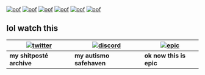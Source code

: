 [![oof](https://cdn.discordapp.com/emojis/402475241340665866.png)](https://timbstagram.com) [![oof](https://cdn.discordapp.com/emojis/402475241340665866.png)](https://timbstagram.com) [![oof](https://cdn.discordapp.com/emojis/402475241340665866.png)](https://timbstagram.com) [![oof](https://cdn.discordapp.com/emojis/402475241340665866.png)](https://timbstagram.com) [![oof](https://cdn.discordapp.com/emojis/402475241340665866.png)](https://timbstagram.com) [![oof](https://cdn.discordapp.com/emojis/402475241340665866.png)](https://timbstagram.com)

## lol watch this

| [![twitter](https://cdn.discordapp.com/attachments/155726317222887425/252192520094613504/twiter_banner.JPG)](https://twitter.com/Landowo) | [![discord](https://cdn.discordapp.com/attachments/266240393639755778/281920766490968064/discord.png)](https://discord.gg/WvReqEt) | [![epic](https://cdn.discordapp.com/attachments/517421315511025677/517432701582573588/epic.png)](https://minecraft.net/en-us/)
| --- | --- | --- |
| **my shitposté archive** | **my autismo safehaven** | **ok now this is epic** |
